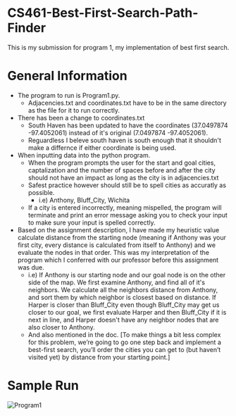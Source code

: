 # CS461-Best-First-Search-Path-Finder
This is my submission for program 1, my implementation of best first search. 


# General Information
- The program to run is Program1.py.
	- Adjacencies.txt and coordinates.txt have to be in the same directory as the file for it to run correctly.
- There has been a change to coordinates.txt 
	- South Haven has been updated to have the coordinates (37.0497874 -97.4052061) instead of it's original (7.0497874 -97.4052061). 
	- Reguardless I beleve south haven is south enough that it shouldn't make a differnce if either coordinate is being used.
- When inputting data into the python program.
	- When the program prompts the user for the start and goal cities, captalization and the number of spaces before and after the city should not have an impact as long as the city is in adjacencies.txt
	- Safest practice however should still be to spell cities as accuratly as possible.
		- i.e) Anthony, Bluff_City, Wichita
	- If a city is entered incorrectly, meaning mispelled, the program will terminate and print an error message asking you to check your input to make sure your input is spelled correctly.
- Based on the assignment description, I have made my heuristic value calculate distance from the starting node (meaning if Anthony was your first city, every distance is calculated from itself to Anthony) and we evaluate the nodes in that order. This was my interpretation of the program which I conferred with our professor before this assignment was due. 
	- i.e) If Anthony is our starting node and our goal node is on the other side of the map. We first examine Anthony, and find all of it's neighbors. We calculate all the neighbors distance from Anthony, and sort them by which neighbor is closest based on distance. If Harper is closer than Bluff_City even though Bluff_City may get us closer to our goal, we first evaluate Harper and then Bluff_City if it is next in line, and Harper doesn't have any neighbor nodes that are also closer to Anthony. 
	- And also mentioned in the doc. [To make things a bit less complex for this problem, we’re going to go one step back and implement a  best-first search, you’ll order the cities you can get to (but haven’t visited yet) by distance from your starting point.]

# Sample Run
![Program1](https://user-images.githubusercontent.com/63514033/221990611-ae756a27-65cc-4871-8288-1734877791e7.gif)
